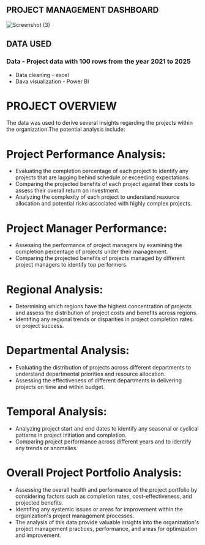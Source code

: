 ## PROJECT MANAGEMENT DASHBOARD
![Screenshot (3)](https://github.com/FAITHKAMANDE/Project-Management/assets/140153113/e957d742-4898-4f75-b279-dfaeab609049)

## DATA USED
### Data - Project data with 100 rows from the year 2021 to 2025
- Data cleaning - excel
- Dava visualization - Power BI
# PROJECT OVERVIEW
 The data was used to derive several insights regarding the projects within the organization.The potential analysis include:
# Project Performance Analysis:
- Evaluating the completion percentage of each project to identify any projects that are lagging behind schedule or exceeding expectations.
- Comparing the projected benefits of each project against their costs to assess their overall return on investment.
- Analyzing the complexity of each project to understand resource allocation and potential risks associated with highly complex projects.
# Project Manager Performance:
- Assessing the performance of project managers by examining the completion percentage of projects under their management.
- Comparing the projected benefits of projects managed by different project managers to identify top performers.
# Regional Analysis:
- Determining which regions have the highest concentration of projects and assess the distribution of project costs and benefits across regions.
- Identifing any regional trends or disparities in project completion rates or project success.
# Departmental Analysis:
- Evaluating the distribution of projects across different departments to understand departmental priorities and resource allocation.
- Assessing the effectiveness of different departments in delivering projects on time and within budget.
# Temporal Analysis:
- Analyzing project start and end dates to identify any seasonal or cyclical patterns in project initiation and completion.
- Comparing project performance across different years and to identify any trends or anomalies.
# Overall Project Portfolio Analysis:
- Assessing the overall health and performance of the project portfolio by considering factors such as completion rates, cost-effectiveness, and projected benefits.
- Identifing any systemic issues or areas for improvement within the organization's project management processes.
- The analysis of this data  provide valuable insights into the organization's project management practices, performance, and areas for optimization and improvement.
